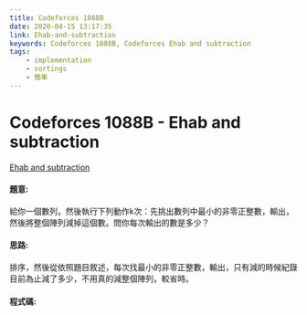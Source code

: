 ```yaml
---
title: Codeforces 1088B
date: 2020-04-15 13:17:35
link: Ehab-and-subtraction
keywords: Codeforces 1088B, Codeforces Ehab and subtraction
tags:
    - implementation
    - sortings
    - 簡單
---
```

# Codeforces 1088B - Ehab and subtraction
[Ehab and subtraction](https://codeforces.com/problemset/problem/1088/B)


#### 題意:
給你一個數列，然後執行下列動作k次：先挑出數列中最小的非零正整數，輸出，然後將整個陣列減掉這個數。問你每次輸出的數是多少？
<!-- more -->
#### 思路:
排序，然後從依照題目敘述，每次找最小的非零正整數，輸出，只有減的時候紀錄目前為止減了多少，不用真的減整個陣列，較省時。

#### 程式碼:
<script src="https://gist.github.com/Daviswww/e573aee1ccb5f6ffd757ec02c778c7a6.js"></script>